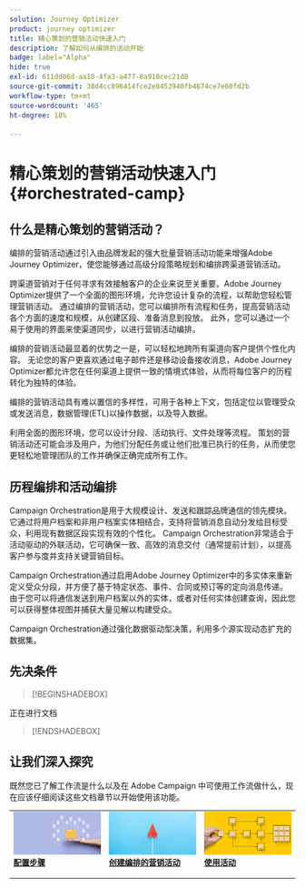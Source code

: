 ```yaml
---
solution: Journey Optimizer
product: journey optimizer
title: 精心策划的营销活动快速入门
description: 了解如何从编排的活动开始
badge: label="Alpha"
hide: true
exl-id: 611dd06d-aa18-4fa3-a477-8a910cec21d8
source-git-commit: 38d4cc896414fce2e8453940fb4674ce7e60fd2b
workflow-type: tm+mt
source-wordcount: '465'
ht-degree: 18%

---
```



# 精心策划的营销活动快速入门 {#orchestrated-camp}

## 什么是精心策划的营销活动？

编排的营销活动通过引入由品牌发起的强大批量营销活动功能来增强Adobe Journey Optimizer，使您能够通过高级分段策略规划和编排跨渠道营销活动。

跨渠道营销对于任何寻求有效接触客户的企业来说至关重要。Adobe Journey Optimizer提供了一个全面的图形环境，允许您设计复杂的流程，以帮助您轻松管理营销活动。 通过编排的营销活动，您可以编排所有流程和任务，提高营销活动各个方面的速度和规模，从创建区段、准备消息到投放。 此外，您可以通过一个易于使用的界面来使渠道同步，以进行营销活动编排。

编排的营销活动最显着的优势之一是，可以轻松地跨所有渠道向客户提供个性化内容。 无论您的客户更喜欢通过电子邮件还是移动设备接收消息，Adobe Journey Optimizer都允许您在任何渠道上提供一致的情境式体验，从而将每位客户的历程转化为独特的体验。

编排的营销活动具有难以置信的多样性，可用于各种上下文，包括定位以管理受众或发送消息，数据管理(ETL)以操作数据，以及导入数据。

利用全面的图形环境，您可以设计分段、活动执行、文件处理等流程。 策划的营销活动还可能会涉及用户，为他们分配任务或让他们批准已执行的任务，从而使您更轻松地管理团队的工作并确保正确完成所有工作。

## 历程编排和活动编排

Campaign Orchestration是用于大规模设计、发送和跟踪品牌通信的领先模块。 它通过将用户档案和非用户档案实体相结合，支持将营销消息自动分发给目标受众，利用现有数据区段实现有效的个性化。 Campaign Orchestration非常适合于活动驱动的外联活动，它可确保一致、高效的消息交付（通常提前计划），以提高客户参与度并支持关键营销目标。

Campaign Orchestration通过启用Adobe Journey Optimizer中的多实体来重新定义受众分段，并方便了基于特定状态、事件、合同或预订等的定向消息传递。 由于您可以将通信发送到用户档案以外的实体，或者对任何实体创建查询，因此您可以获得整体视图并捕获大量见解以构建受众。

Campaign Orchestration通过强化数据驱动型决策，利用多个源实现动态扩充的数据集。

## 先决条件

>[!BEGINSHADEBOX]

正在进行文档

>[!ENDSHADEBOX]

<!--prerequisites & permissions-->

## 让我们深入探究

既然您已了解工作流是什么以及在 Adobe Campaign 中可使用工作流做什么，现在应该仔细阅读这些文档章节以开始使用该功能。

<table style="table-layout:fixed"><tr style="border: 0;">
<td>
<a href="gs-campaign-creation.md">
<img alt="访问和管理工作流" src="assets/do-not-localize/workflow-access.jpeg">
</a>
<div>
<a href="gs-campaign-creation.md"><strong>配置步骤</strong></a>
</div>
<p>
</td>
<td>
<a href="create-orchestrated-campaign.md">
<img alt="潜在客户" src="assets/do-not-localize/workflow-create.jpeg">
</a>
<div><a href="create-orchestrated-campaign.md"><strong>创建编排的营销活动</strong>
</div>
<p>
</td>
<td>
<a href="activities/about-activities.md">
<img alt="不频繁" src="assets/do-not-localize/workflow-activities.jpeg">
</a>
<div>
<a href="activities/about-activities.md"><strong>使用活动</strong></a>
</div>
<p></td>
</tr></table>
